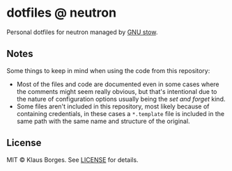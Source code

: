 # dotfiles @ neutron

Personal dotfiles for neutron managed by [GNU stow](https://www.gnu.org/software/stow/).

## Notes

Some things to keep in mind when using the code from this repository:

* Most of the files and code are documented even in some cases where the comments might seem really obvious, but that's intentional due to the nature of configuration options usually being the *set and forget* kind.
* Some files aren't included in this repository, most likely because of containing credentials, in these cases a `*.template` file is included in the same path with the same name and structure of the original.

## License

MIT © Klaus Borges. See [LICENSE](LICENSE) for details.
